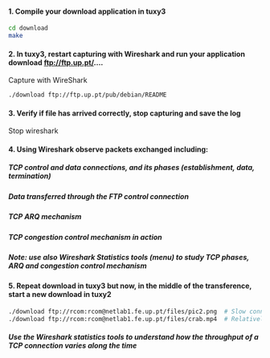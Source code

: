 #### 1. Compile your download application in tuxy3

```sh
cd download
make
```

#### 2. In tuxy3, restart capturing with Wireshark and run your application download ftp://ftp.up.pt/.... 

Capture with WireShark

```sh
./download ftp://ftp.up.pt/pub/debian/README
```

#### 3. Verify if file has arrived correctly, stop capturing and save the log

Stop wireshark

#### 4. Using Wireshark observe packets exchanged including:

##### TCP control and data connections, and its phases (establishment, data, termination)

##### Data transferred through the FTP control connection

##### TCP ARQ mechanism

##### TCP congestion control mechanism in action

##### Note: use also Wireshark Statistics tools (menu) to study TCP phases, ARQ and congestion control mechanism

#### 5. Repeat download in tuxy3 but now, in the middle of the transference, start a new download in tuxy2

```sh
./download ftp://rcom:rcom@netlab1.fe.up.pt/files/pic2.png  # Slow connection
./download ftp://rcom:rcom@netlab1.fe.up.pt/files/crab.mp4  # Relatively fast connection
```

##### Use the Wireshark statistics tools to understand how the throughput of a TCP connection varies along the time